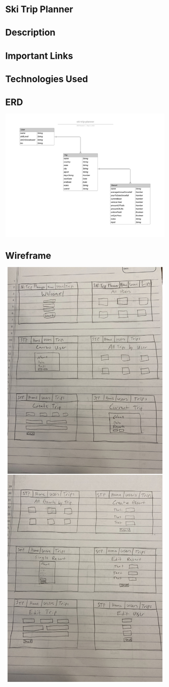 # Ski Trip Planner

# Description


# Important Links


# Technologies Used

# ERD
![ERD](/public/images/ski-trip-planner.jpeg)

# Wireframe
![Wireframe 1](/public/images/ski-trip-planner-wireframe1.jpg)
![Wireframe 2](/public/images/ski-trip-planner-wireframe2.jpg)
